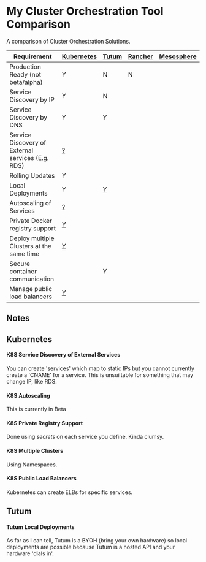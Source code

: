 # My Cluster Orchestration Tool Comparison
A comparison of Cluster Orchestration Solutions.

| Requirement | [Kubernetes](http://kubernetes.io) | [Tutum](https://www.tutum.co) | [Rancher](http://rancher.com) | [Mesosphere](https://mesosphere.com) |
| --------------- | --- | --- | --- | --- |
| Production Ready (not beta/alpha) | Y | N | N | |
| Service Discovery by IP | Y | N | | |
| Service Discovery by DNS | Y | Y | | |
| Service Discovery of External services (E.g. RDS) | [?](#k8s-service-discovery-of-external-services) | | | |
| Rolling Updates | Y | | | |
| Local Deployments | Y | [Y](#tutum-local-deployments) | | |
| Autoscaling of Services | [?](#k8s-autoscaling) | | | |
| Private Docker registry support | [Y](#k8s-private-registry-support) | | | |
| Deploy multiple Clusters at the same time | [Y](#k8s-multiple-clusters) | | | |
| Secure container communication | | Y | | |
| Manage public load balancers | [Y](#k8s-public-load-balancers) | | | |

## Notes
## Kubernetes
#### K8S Service Discovery of External Services
You can create 'services' which map to static IPs but you cannot currently create a 'CNAME' for a service. This is unsuiltable for something that may change IP, like RDS.
#### K8S Autoscaling
This is currently in Beta
#### K8S Private Registry Support
Done using *secrets* on each service you define. Kinda clumsy.
#### K8S Multiple Clusters
Using Namespaces.
#### K8S Public Load Balancers
Kubernetes can create ELBs for specific services.

## Tutum
#### Tutum Local Deployments
As far as I can tell, Tutum is a BYOH (bring your own hardware) so local deployments are possible because Tutum is a hosted API and your hardware 'dials in'.
